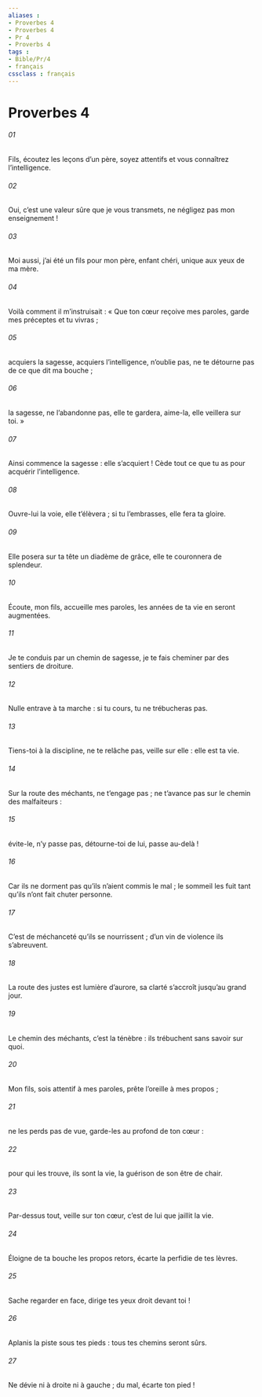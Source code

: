 ```yaml
---
aliases : 
- Proverbes 4
- Proverbes 4
- Pr 4
- Proverbs 4
tags : 
- Bible/Pr/4
- français
cssclass : français
---
```


# Proverbes 4

###### 01
Fils, écoutez les leçons d’un père,
soyez attentifs et vous connaîtrez l’intelligence.
###### 02
Oui, c’est une valeur sûre que je vous transmets,
ne négligez pas mon enseignement !
###### 03
Moi aussi, j’ai été un fils pour mon père,
enfant chéri, unique aux yeux de ma mère.
###### 04
Voilà comment il m’instruisait :
« Que ton cœur reçoive mes paroles,
garde mes préceptes et tu vivras ;
###### 05
acquiers la sagesse, acquiers l’intelligence,
n’oublie pas, ne te détourne pas de ce que dit ma bouche ;
###### 06
la sagesse, ne l’abandonne pas, elle te gardera,
aime-la, elle veillera sur toi. »
###### 07
Ainsi commence la sagesse : elle s’acquiert !
Cède tout ce que tu as pour acquérir l’intelligence.
###### 08
Ouvre-lui la voie, elle t’élèvera ;
si tu l’embrasses, elle fera ta gloire.
###### 09
Elle posera sur ta tête un diadème de grâce,
elle te couronnera de splendeur.
###### 10
Écoute, mon fils, accueille mes paroles,
les années de ta vie en seront augmentées.
###### 11
Je te conduis par un chemin de sagesse,
je te fais cheminer par des sentiers de droiture.
###### 12
Nulle entrave à ta marche :
si tu cours, tu ne trébucheras pas.
###### 13
Tiens-toi à la discipline, ne te relâche pas,
veille sur elle : elle est ta vie.
###### 14
Sur la route des méchants, ne t’engage pas ;
ne t’avance pas sur le chemin des malfaiteurs :
###### 15
évite-le, n’y passe pas,
détourne-toi de lui, passe au-delà !
###### 16
Car ils ne dorment pas qu’ils n’aient commis le mal ;
le sommeil les fuit tant qu’ils n’ont fait chuter personne.
###### 17
C’est de méchanceté qu’ils se nourrissent ;
d’un vin de violence ils s’abreuvent.
###### 18
La route des justes est lumière d’aurore,
sa clarté s’accroît jusqu’au grand jour.
###### 19
Le chemin des méchants, c’est la ténèbre :
ils trébuchent sans savoir sur quoi.
###### 20
Mon fils, sois attentif à mes paroles,
prête l’oreille à mes propos ;
###### 21
ne les perds pas de vue,
garde-les au profond de ton cœur :
###### 22
pour qui les trouve, ils sont la vie,
la guérison de son être de chair.
###### 23
Par-dessus tout, veille sur ton cœur,
c’est de lui que jaillit la vie.
###### 24
Éloigne de ta bouche les propos retors,
écarte la perfidie de tes lèvres.
###### 25
Sache regarder en face,
dirige tes yeux droit devant toi !
###### 26
Aplanis la piste sous tes pieds :
tous tes chemins seront sûrs.
###### 27
Ne dévie ni à droite ni à gauche ;
du mal, écarte ton pied !
